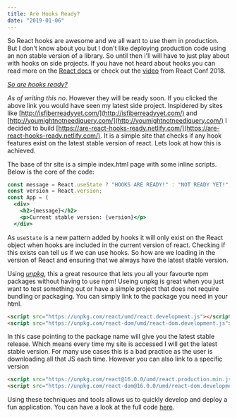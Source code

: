 ```yaml
---
title: Are Hooks Ready?
date: "2019-01-06"
---
```


So React hooks are awesome and we all want to use them in production. But I don't know about you but I don't like deploying production code using an non stable version of a library. So until then i'll will have to just play about with hooks on side projects. If you have not heard about hooks you can read more on the [React docs](https://reactjs.org/docs/hooks-intro.html) or check out the [video](https://www.youtube.com/watch?v=dpw9EHDh2bM) from React Conf 2018. 

[*So are hooks ready?*](https://are-react-hooks-ready.netlify.com/) 

_As of writing this no_. However they will be ready soon. If you clicked the above link you would have seen my latest side project. Inspidered by sites like [http://isfiberreadyyet.com/](http://isfiberreadyyet.com/) and [http://youmightnotneedjquery.com/](http://youmightnotneedjquery.com/) I decided to build [https://are-react-hooks-ready.netlify.com/](https://are-react-hooks-ready.netlify.com/). It is a simple site that checks if any hook features exist on the latest stable version of react. Lets look at how this is achieved. 

The base of thr site is a simple index.html page with some inline scripts. Below is the core of the code:

```jsx
const message = React.useState ? "HOOKS ARE READY!" : "NOT READY YET!";
const version = React.version;
const App = (
  <div>
    <h2>{message}</h2>
    <p>Current stable version: {version}</p>
  </div>
```

As `useState` is a new pattern added by hooks it will only exist on the React object when hooks are included in the current version of react. Checking if this exists can tell us if we can use hooks. So how are we loading in the version of React and ensuring that we always have the latest stable version. 

Using [*unpkg*](https://unpkg.com/#/), this a great resource that lets you all your favourte npm packages without having to use npm! Useing unpkg is great when you just want to test something out or have a simple project that does not require bundling or packaging. You can simply link to the package you need in your html.

```html
<script src="https://unpkg.com/react/umd/react.development.js"></script>
<script src="https://unpkg.com/react-dom/umd/react-dom.development.js"></script>
```

In this case pointing to the package name will give you the latest stable release. Which means every time my site is accessed I will get the latest stable version. For many use cases this is a bad practice as the user is downloading all that JS each time. However you can also link to a specific version   

```html
<script src="https://unpkg.com/react@16.0.0/umd/react.production.min.js"></script>
<script src="https://unpkg.com/react-dom@16.0.0/umd/react-dom.development.js"></script>
```

Using these techniques and tools allows us to quickly develop and deploy a fun application. You can have a look at the full code [here](https://github.com/chrislaughlin/are-react-hooks-ready/blob/master/index.html).
